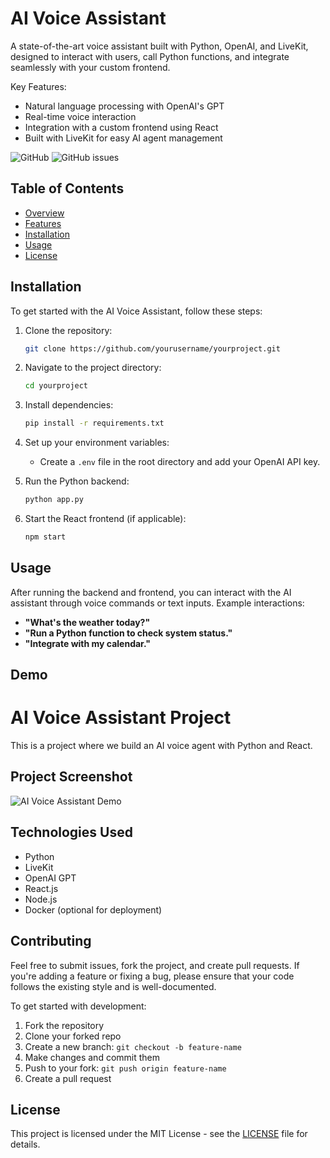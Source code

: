 # AI Voice Assistant

A state-of-the-art voice assistant built with Python, OpenAI, and LiveKit, designed to interact with users, call Python functions, and integrate seamlessly with your custom frontend. 

Key Features:
- Natural language processing with OpenAI's GPT
- Real-time voice interaction
- Integration with a custom frontend using React
- Built with LiveKit for easy AI agent management

![GitHub](https://img.shields.io/github/license/hifzazafar17/Advanced_AI_Voice_Agent)
![GitHub issues](https://img.shields.io/github/issues/hifzazafar17/Advanced_AI_Voice_Agent)

## Table of Contents
- [Overview](#overview)
- [Features](#features)
- [Installation](#installation)
- [Usage](#usage)
- [License](#license)

## Installation

To get started with the AI Voice Assistant, follow these steps:

1. Clone the repository:
   ```bash
   git clone https://github.com/yourusername/yourproject.git
   ```
2. Navigate to the project directory:
   ```bash
   cd yourproject
   ```
3. Install dependencies:
   ```bash
   pip install -r requirements.txt
   ```

4. Set up your environment variables:
   - Create a `.env` file in the root directory and add your OpenAI API key.

5. Run the Python backend:
   ```bash
   python app.py
   ```

6. Start the React frontend (if applicable):
   ```bash
   npm start
   ```

## Usage

After running the backend and frontend, you can interact with the AI assistant through voice commands or text inputs. Example interactions:
- **"What's the weather today?"**
- **"Run a Python function to check system status."**
- **"Integrate with my calendar."**


## Demo

# AI Voice Assistant Project

This is a project where we build an AI voice agent with Python and React.

## Project Screenshot

![AI Voice Assistant Demo](public/assets/screenshot.png)


## Technologies Used
- Python
- LiveKit
- OpenAI GPT
- React.js
- Node.js
- Docker (optional for deployment)

## Contributing

Feel free to submit issues, fork the project, and create pull requests. If you're adding a feature or fixing a bug, please ensure that your code follows the existing style and is well-documented.

To get started with development:
1. Fork the repository
2. Clone your forked repo
3. Create a new branch: `git checkout -b feature-name`
4. Make changes and commit them
5. Push to your fork: `git push origin feature-name`
6. Create a pull request

## License

This project is licensed under the MIT License - see the [LICENSE](LICENSE) file for details.

